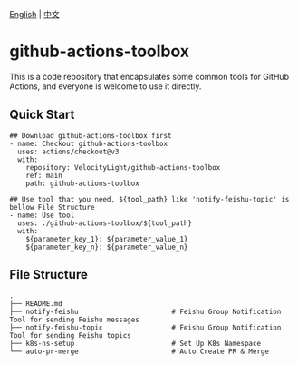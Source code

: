 [English](README.md) | [中文](README_zh.md)

# github-actions-toolbox
This is a code repository that encapsulates some common tools for GitHub Actions, and everyone is welcome to use it directly.

## Quick Start
```
## Download github-actions-toolbox first
- name: Checkout github-actions-toolbox
  uses: actions/checkout@v3
  with:
    repository: VelocityLight/github-actions-toolbox
    ref: main
    path: github-actions-toolbox

## Use tool that you need, ${tool_path} like 'notify-feishu-topic' is bellow File Structure
- name: Use tool
  uses: ./github-actions-toolbox/${tool_path}
  with:
    ${parameter_key_1}: ${parameter_value_1}
    ${parameter_key_n}: ${parameter_value_n}
```

## File Structure
```
.
├── README.md
├── notify-feishu                       # Feishu Group Notification Tool for sending Feishu messages
├── notify-feishu-topic                 # Feishu Group Notification Tool for sending Feishu topics
├── k8s-ns-setup                        # Set Up K8s Namespace
└── auto-pr-merge                       # Auto Create PR & Merge
```
